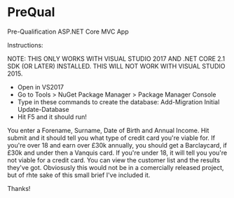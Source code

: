 # PreQual
Pre-Qualification ASP.NET Core MVC App

Instructions:

NOTE: THIS ONLY WORKS WITH VISUAL STUDIO 2017 AND .NET CORE 2.1 SDK (OR LATER) INSTALLED. THIS WILL NOT WORK WITH VISUAL STUDIO 2015.
 - Open in VS2017
 - Go to Tools > NuGet Package Manager > Package Manager Console
 - Type in these commands to create the database:
    Add-Migration Initial
    Update-Database
 - Hit F5 and it should run!

You enter a Forename, Surname, Date of Birth and Annual Income. 
Hit submit and it should tell you what type of credit card you're viable for. 
If you're over 18 and earn over £30k annually, you should get a Barclaycard, if £30k and under then a Vanquis card. 
If you're under 18, it will tell you you're not viable for a credit card.
You can view the customer list and the results they've got.
Obviosusly this would not be in a comercially released project, but of rhte sake of this small brief I've included it.

Thanks!
